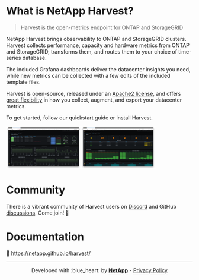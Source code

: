 # What is NetApp Harvest?

> Harvest is the open-metrics endpoint for ONTAP and StorageGRID

NetApp Harvest brings observability to ONTAP and StorageGRID clusters.
Harvest collects performance, capacity and hardware metrics from ONTAP and StorageGRID,
transforms them, and routes them to your choice of time-series database.

The included Grafana dashboards deliver the datacenter insights you need, while
new metrics can be collected with a few edits of the included template files.

Harvest is open-source, released under an [Apache2 license](https://github.com/NetApp/harvest/blob/main/LICENSE),
and offers [great flexibility](ARCHITECTURE.md) in how you collect, augment, and export your datacenter metrics.

To get started, follow our quickstart guide or install Harvest.

<img src="docs/assets/dashboard_cluster.png" width="40%" align="center"><img src="docs/assets/dashboard_shelf.png" width="40%" align="center">

# Community

There is a vibrant community of Harvest users
on [Discord](https://discordapp.com/channels/855068651522490400/1001963189124206732)
and GitHub [discussions](https://github.com/NetApp/harvest/discussions). Come join! :wave:

# Documentation

:closed_book: https://netapp.github.io/harvest/

---

<p align="center">
Developed with :blue_heart: by <strong><a href="https://netapp.com">NetApp</a></strong> - <a href="https://www.netapp.com/us/company/trust-center/index.aspx">Privacy Policy</a>
</p>